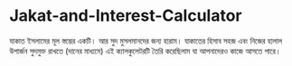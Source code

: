 # Jakat-and-Interest-Calculator
যাকাত ইসলামের মূল স্তম্ভের একটি। আর সুদ মুসলমানদের জন্য হারাম। যাকাতের হিসাব সহজ এবং নিজের হালাল উপার্জন সুদমুক্ত রাখতে (দানের মাধ্যমে) এই ক্যালকুলেটরটি তৈরি করেছিলাম যা আপনাদেরও কাজে আসতে পারে। 
